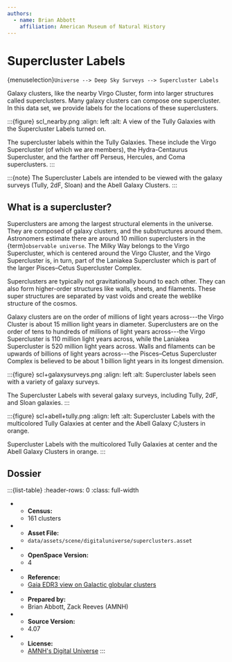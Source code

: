 ```yaml
---
authors:
  - name: Brian Abbott
    affiliation: American Museum of Natural History
---
```



# Supercluster Labels

{menuselection}`Universe --> Deep Sky Surveys --> Supercluster Labels`


Galaxy clusters, like the nearby Virgo Cluster, form into larger structures called superclusters. Many galaxy clusters can compose one supercluster. In this data set, we provide labels for the locations of these superclusters.


:::{figure} scl_nearby.png
:align: left
:alt: A view of the Tully Galaxies with the Supercluster Labels turned on.

The supercluster labels within the Tully Galaxies. These include the Virgo Supercluster (of which we are members), the Hydra-Centaurus Supercluster, and the farther off Perseus, Hercules, and Coma superclusters.
:::


:::{note}
The Supercluster Labels are intended to be viewed with the galaxy surveys (Tully, 2dF, Sloan) and the Abell Galaxy Clusters.
:::


## What is a supercluster?

Superclusters are among the largest structural elements in the universe. They are composed of galaxy clusters, and the substructures around them. Astronomers estimate there are around 10 million superclusters in the {term}`observable universe`. The Milky Way belongs to the Virgo Supercluster, which is centered around the Virgo Cluster, and the Virgo Supercluster is, in turn, part of the Laniakea Supercluster which is part of the larger Pisces–Cetus Supercluster Complex.

Superclusters are typically not gravitationally bound to each other. They can also form higher-order structures like walls, sheets, and filaments. These super structures are separated by vast voids and create the weblike structure of the cosmos.

Galaxy clusters are on the order of millions of light years across---the Virgo Cluster is about 15 million light years in diameter. Superclusters are on the order of tens to hundreds of millions of light years across---the Virgo Supercluster is 110 million light years across, while the Laniakea Supercluster is 520 million light years across. Walls and filaments can be upwards of billions of light years across---the Pisces–Cetus Supercluster Complex is believed to be about 1 billion light years in its longest dimension. 


:::{figure} scl+galaxysurveys.png
:align: left
:alt: Supercluster labels seen with a variety of galaxy surveys.

The Supercluster Labels with several galaxy surveys, including Tully, 2dF, and Sloan galaxies.
:::


:::{figure} scl+abell+tully.png
:align: left
:alt: Supercluster Labels with the multicolored Tully Galaxies at center and the Abell Galaxy C;lusters in orange.

Supercluster Labels with the multicolored Tully Galaxies at center and the Abell Galaxy Clusters in orange.
:::





## Dossier
:::{list-table}
:header-rows: 0
:class: full-width

* - **Census:**
  - 161 clusters
* - **Asset File:**
  - `data/assets/scene/digitaluniverse/superclusters.asset`
* - **OpenSpace Version:**
  - 4
* - **Reference:**
  - [Gaia EDR3 view on Galactic globular clusters](https://doi.org/10.1093/mnras/stab1475)
* - **Prepared by:**
  - Brian Abbott, Zack Reeves (AMNH)
* - **Source Version:**
  - 4.07
* - **License:**
  - [AMNH's Digital Universe](https://www.amnh.org/research/hayden-planetarium/digital-universe/download/digital-universe-license)
:::